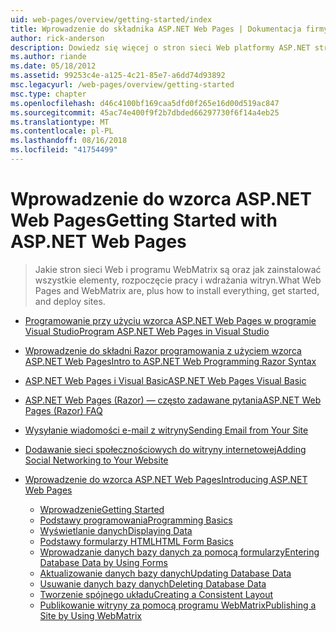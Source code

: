 ```yaml
---
uid: web-pages/overview/getting-started/index
title: Wprowadzenie do składnika ASP.NET Web Pages | Dokumentacja firmy Microsoft
author: rick-anderson
description: Dowiedz się więcej o stron sieci Web platformy ASP.NET strony sieci Web ASP.NET i Nowa składnia Razor oferują szybki, przystępny i nieskomplikowany sposób łączenia kodu serwera z HTML t...
ms.author: riande
ms.date: 05/18/2012
ms.assetid: 99253c4e-a125-4c21-85e7-a6dd74d93892
msc.legacyurl: /web-pages/overview/getting-started
msc.type: chapter
ms.openlocfilehash: d46c4100bf169caa5dfd0f265e16d00d519ac847
ms.sourcegitcommit: 45ac74e400f9f2b7dbded66297730f6f14a4eb25
ms.translationtype: MT
ms.contentlocale: pl-PL
ms.lasthandoff: 08/16/2018
ms.locfileid: "41754499"
---
```

<a name="getting-started-with-aspnet-web-pages"></a><span data-ttu-id="d6227-103">Wprowadzenie do wzorca ASP.NET Web Pages</span><span class="sxs-lookup"><span data-stu-id="d6227-103">Getting Started with ASP.NET Web Pages</span></span>
====================
> <span data-ttu-id="d6227-104">Jakie stron sieci Web i programu WebMatrix są oraz jak zainstalować wszystkie elementy, rozpoczęcie pracy i wdrażania witryn.</span><span class="sxs-lookup"><span data-stu-id="d6227-104">What Web Pages and WebMatrix are, plus how to install everything, get started, and deploy sites.</span></span>


- [<span data-ttu-id="d6227-105">Programowanie przy użyciu wzorca ASP.NET Web Pages w programie Visual Studio</span><span class="sxs-lookup"><span data-stu-id="d6227-105">Program ASP.NET Web Pages in Visual Studio</span></span>](program-asp-net-web-pages-in-visual-studio.md)
- [<span data-ttu-id="d6227-106">Wprowadzenie do składni Razor programowania z użyciem wzorca ASP.NET Web Pages</span><span class="sxs-lookup"><span data-stu-id="d6227-106">Intro to ASP.NET Web Programming Razor Syntax</span></span>](introducing-razor-syntax-c.md)
- [<span data-ttu-id="d6227-107">ASP.NET Web Pages i Visual Basic</span><span class="sxs-lookup"><span data-stu-id="d6227-107">ASP.NET Web Pages Visual Basic</span></span>](introducing-razor-syntax-vb.md)
- [<span data-ttu-id="d6227-108">ASP.NET Web Pages (Razor) — często zadawane pytania</span><span class="sxs-lookup"><span data-stu-id="d6227-108">ASP.NET Web Pages (Razor) FAQ</span></span>](aspnet-web-pages-razor-faq.md)
- [<span data-ttu-id="d6227-109">Wysyłanie wiadomości e-mail z witryny</span><span class="sxs-lookup"><span data-stu-id="d6227-109">Sending Email from Your Site</span></span>](11-adding-email-to-your-web-site.md)
- [<span data-ttu-id="d6227-110">Dodawanie sieci społecznościowych do witryny internetowej</span><span class="sxs-lookup"><span data-stu-id="d6227-110">Adding Social Networking to Your Website</span></span>](13-adding-social-networking-to-your-web-site.md)
- [<span data-ttu-id="d6227-111">Wprowadzenie do wzorca ASP.NET Web Pages</span><span class="sxs-lookup"><span data-stu-id="d6227-111">Introducing ASP.NET Web Pages</span></span>](introducing-aspnet-web-pages-2/index.md)

    - [<span data-ttu-id="d6227-112">Wprowadzenie</span><span class="sxs-lookup"><span data-stu-id="d6227-112">Getting Started</span></span>](introducing-aspnet-web-pages-2/getting-started.md)
    - [<span data-ttu-id="d6227-113">Podstawy programowania</span><span class="sxs-lookup"><span data-stu-id="d6227-113">Programming Basics</span></span>](introducing-aspnet-web-pages-2/intro-to-web-pages-programming.md)
    - [<span data-ttu-id="d6227-114">Wyświetlanie danych</span><span class="sxs-lookup"><span data-stu-id="d6227-114">Displaying Data</span></span>](introducing-aspnet-web-pages-2/displaying-data.md)
    - [<span data-ttu-id="d6227-115">Podstawy formularzy HTML</span><span class="sxs-lookup"><span data-stu-id="d6227-115">HTML Form Basics</span></span>](introducing-aspnet-web-pages-2/form-basics.md)
    - [<span data-ttu-id="d6227-116">Wprowadzanie danych bazy danych za pomocą formularzy</span><span class="sxs-lookup"><span data-stu-id="d6227-116">Entering Database Data by Using Forms</span></span>](introducing-aspnet-web-pages-2/entering-data.md)
    - [<span data-ttu-id="d6227-117">Aktualizowanie danych bazy danych</span><span class="sxs-lookup"><span data-stu-id="d6227-117">Updating Database Data</span></span>](introducing-aspnet-web-pages-2/updating-data.md)
    - [<span data-ttu-id="d6227-118">Usuwanie danych bazy danych</span><span class="sxs-lookup"><span data-stu-id="d6227-118">Deleting Database Data</span></span>](introducing-aspnet-web-pages-2/deleting-data.md)
    - [<span data-ttu-id="d6227-119">Tworzenie spójnego układu</span><span class="sxs-lookup"><span data-stu-id="d6227-119">Creating a Consistent Layout</span></span>](introducing-aspnet-web-pages-2/layouts.md)
    - [<span data-ttu-id="d6227-120">Publikowanie witryny za pomocą programu WebMatrix</span><span class="sxs-lookup"><span data-stu-id="d6227-120">Publishing a Site by Using WebMatrix</span></span>](introducing-aspnet-web-pages-2/publishing.md)
